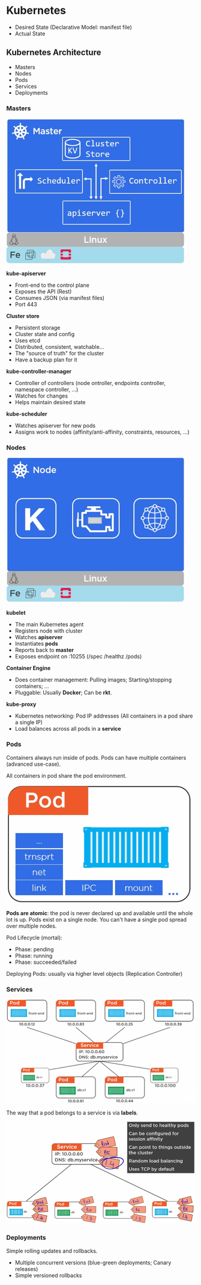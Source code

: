 # Kubernetes

- Desired State (Declarative Model: manifest file)
- Actual State

## Kubernetes Architecture

- Masters
- Nodes
- Pods
- Services
- Deployments


### Masters

![master](images/k8s_master.png)

**kube-apiserver**

- Front-end to the control plane
- Exposes the API (Rest)
- Consumes JSON (via manifest files)
- Port 443

**Cluster store**

- Persistent storage
- Cluster state and config
- Uses etcd
- Distributed, consistent, watchable...
- The "source of truth" for the cluster
- Have a backup plan for it

**kube-controller-manager**

- Controller of controllers (node ontroller, endpoints controller, namespace controller, ...)
- Watches for changes
- Helps maintain desired state

**kube-scheduler**

- Watches apiserver for new pods
- Assigns work to nodes (affinity/anti-affinity, constraints, resources, ...)

### Nodes

![node](images/k8s_node.png)

**kubelet**

- The main Kubernetes agent
- Registers node with cluster
- Watches **apiserver**
- Instantiates **pods**
- Reports back to **master**
- Exposes endpoint on :10255 (/spec /healthz /pods)

**Container Engine**

- Does container management: Pulling images; Starting/stopping containers; ...
- Pluggable: Usually **Docker**; Can be **rkt**.

**kube-proxy**

- Kubernetes networking: Pod IP addresses (All containers in a pod share a single IP)
- Load balances across all pods in a **service**

### Pods

Containers always run inside of pods. Pods can have multiple containers (advanced use-case).

All containers in pod share the pod environment.

![pod](images/k8s_pod.png)

**Pods are atomic**: the pod is never declared up and available until the whole lot is up. Pods exist on a single node. You can't have a single pod spread over multiple nodes.

Pod Lifecycle (mortal):

- Phase: pending
- Phase: running
- Phase: succeeded/failed

Deploying Pods: usually via higher level objects (Replication Controller)

### Services

![service](images/k8s_service.png)

The way that a pod belongs to a service is via **labels**.

![tag](images/k8s_tag.png)

### Deployments

Simple rolling updates and rollbacks.

- Multiple concurrent versions (blue-green deployments; Canary releases)
- Simple versioned rollbacks
























